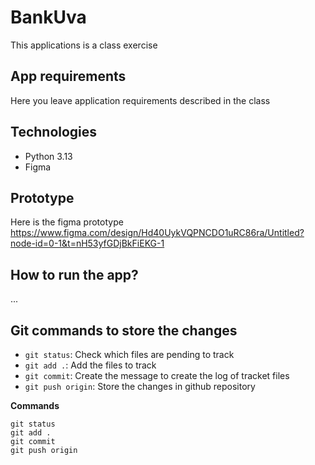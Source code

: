 # BankUva

This applications is a class exercise


## App requirements

Here you leave application requirements described in the class

## Technologies

- Python 3.13
- Figma

## Prototype

Here is the figma prototype
https://www.figma.com/design/Hd40UykVQPNCDO1uRC86ra/Untitled?node-id=0-1&t=nH53yfGDjBkFiEKG-1

## How to run the app?

...

## Git commands to store the changes

- `git status`: Check which files are pending to track
- `git add .`: Add the files to track
- `git commit`: Create the message to create the log of tracket files
- `git push origin`: Store the changes in github repository

**Commands**

```
git status
git add .
git commit
git push origin
```